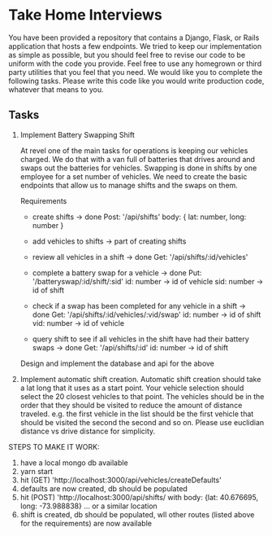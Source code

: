 # Take Home Interviews

You have been provided a repository that contains a Django, Flask, or Rails application that hosts a few endpoints. We tried to keep our implementation as simple as possible, but you should feel free to revise our code to be uniform with the code you provide. Feel free to use any homegrown or third party utilities that you feel that you need. We would like you to complete the following tasks. Please write this code like you would write production code, whatever that means to you.

## Tasks

1. Implement Battery Swapping Shift

   At revel one of the main tasks for operations is keeping our vehicles charged. We do that with a van full of batteries that drives around and swaps out the batteries for vehicles. Swapping is done in shifts by one employee for a set number of vehicles. We need to create the basic endpoints that allow us to manage shifts and the swaps on them.

   Requirements

   - create shifts -> done
     Post: '/api/shifts'
     body: {
     lat: number,
     long: number
     }
   - add vehicles to shifts -> part of creating shifts

   - review all vehicles in a shift -> done
     Get: '/api/shifts/:id/vehicles'

   - complete a battery swap for a vehicle -> done
     Put: '/batteryswap/:id/shift/:sid'
     id: number -> id of vehicle
     sid: number -> id of shift
   - check if a swap has been completed for any vehicle in a shift -> done
     Get: '/api/shifts/:id/vehicles/:vid/swap'
     id: number -> id of shift
     vid: number -> id of vehicle
   - query shift to see if all vehicles in the shift have had their battery swaps -> done
     Get: '/api/shifts/:id'
     id: number -> id of shift

   Design and implement the database and api for the above

2. Implement automatic shift creation. Automatic shift creation should take a lat long that it uses as a start point. Your vehicle selection should select the 20 closest vehicles to that point. The vehicles should be in the order that they should be visited to reduce the amount of distance traveled. e.g. the first vehicle in the list should be the first vehicle that should be visited the second the second and so on. Please use euclidian distance vs drive distance for simplicity.

STEPS TO MAKE IT WORK:

1. have a local mongo db available
2. yarn start
3. hit (GET) 'http://localhost:3000/api/vehicles/createDefaults'
4. defaults are now created, db should be populated
5. hit (POST) 'http://localhost:3000/api/shifts/ with body: {lat: 40.676695, long: -73.988838} ... or a similar location
6. shift is created, db should be populated, wll other routes (listed above for the requirements) are now available
